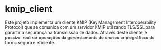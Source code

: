 # kmip_client
Este projeto implementa um cliente KMIP (Key Management Interoperability Protocol) que se comunica com um servidor KMIP utilizando TLS/SSL para garantir a segurança na transmissão de dados. Através deste cliente, é possível realizar operações de gerenciamento de chaves criptográficas de forma segura e eficiente.
